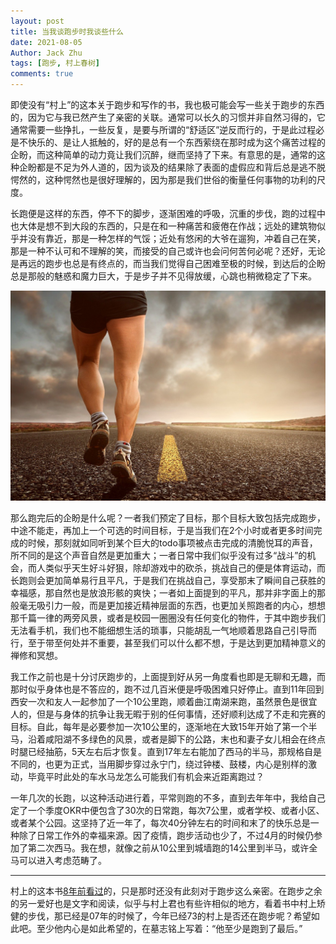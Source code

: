 ```yaml
---
layout: post
title: 当我谈跑步时我谈些什么
date: 2021-08-05
Author: Jack Zhu
tags: [跑步, 村上春树]
comments: true
---
```


即使没有“村上”的这本关于跑步和写作的书，我也极可能会写一些关于跑步的东西的，因为它与我已然产生了亲密的关联。通常可以长久的习惯并非自然习得的，它通常需要一些挣扎，一些反复，是要与所谓的“舒适区”逆反而行的，于是此过程必是不快乐的、是让人抵触的，好的是总有一个东西萦绕在那时成为这个痛苦过程的企盼，而这种简单的动力竟让我们沉醉，继而坚持了下来。有意思的是，通常的这种企盼都是不足为外人道的，因为谈及的结果除了表面的虚假应和背后总是逃不脱愕然的，这种愕然也是很好理解的，因为那是我们世俗的衡量任何事物的功利的尺度。

长跑便是这样的东西，停不下的脚步，逐渐困难的呼吸，沉重的步伐，跑的过程中也大体是想不到大段的东西的，只是在和一种痛苦和疲倦在作战；远处的建筑物似乎并没有靠近，那是一种怎样的气馁；近处有悠闲的大爷在遛狗，冲着自己在笑，那是一种不认可和不理解的笑，而接受的自己或许也会问何苦何必呢？还好，无论是再远的跑步也总是有终点的，而当我们觉得自己困难至极的时候，到达后的企盼总是那般的魅惑和魔力巨大，于是步子并不见得放缓，心跳也稍微稳定了下来。

![marathon](../assets/images/marathon.png)

那么跑完后的企盼是什么呢？一者我们预定了目标，那个目标大致包括完成跑步，中途不能走，再加上一个可选的时间目标，于是当我们在2个小时或者更多时间完成的时候，那刻就如同听到某个巨大的todo事项被点击完成的清脆悦耳的声音，所不同的是这个声音自然是更加重大；一者日常中我们似乎没有过多“战斗”的机会，而人类似乎天生好斗好狠，除却游戏中的砍杀，挑战自己的便是体育运动，而长跑则会更加简单易行且平凡，于是我们在挑战自己，享受那末了瞬间自己获胜的幸福感，那自然也是放浪形骸的爽快；一者如上面提到的平凡，那并非字面上的那般毫无吸引力一般，而是更加接近精神层面的东西，也更加关照跑者的内心，想想那千篇一律的两旁风景，或者是校园一圈圈没有任何变化的物件，于其中跑步我们无法看手机，我们也不能细想生活的琐事，只能胡乱一气地顺着思路自己引导而行，至于带至何处并不重要，甚至我们可以什么都不想，于是达到更加精神意义的禅修和冥想。


我工作之前也是十分讨厌跑步的，上面提到好从另一角度看也即是无聊和无趣，而那时似乎身体也是不答应的，跑不过几百米便是呼吸困难只好停止。直到11年回到西安一次和友人一起参加了一个10公里跑，顺着曲江南湖来跑，虽然景色是很宜人的，但是与身体的抗争让我无暇于别的任何事情，还好顺利达成了不走和完赛的目标。自此，每年是必要参加一次10公里的，逐渐地在大致15年开始了第一个半马，沿着咸阳湖不多绿色的风景，或者是脚下的公路，末也和妻子女儿相会在终点时腿已经抽筋，5天左右后才恢复。直到17年左右能加了西马的半马，那规格自是不同的，也更为正式，当用脚步穿过永宁门，绕过钟楼、鼓楼，内心是别样的激动，毕竟平时此处的车水马龙怎么可能我们有机会来近距离跑过？

一年几次的长跑，以这种活动进行着，平常则跑的不多，直到去年年中，我给自己定了一个季度OKR中便包含了30次的日常跑，每次7公里，或者学校、或者小区、或者某个公园。这坚持了近一年了，每次40分钟左右的时间和末了的快乐总是一种除了日常工作外的幸福来源。因了疫情，跑步活动也少了，不过4月的时候仍参加了第二次西马。我在想，就像之前从10公里到城墙跑的14公里到半马，或许全马可以进入考虑范畴了。

----

村上的这本书[8年前看过](/when-i-talk-cunshang-what-i-am-talking-about/)的，只是那时还没有此刻对于跑步这么亲密。在跑步之余的另一爱好也是文字和阅读，似乎与村上君也有些许相似的地方，看着书中村上矫健的步伐，那已经是07年的时候了，今年已经73的村上是否还在跑步呢？希望如此吧。至少他内心是如此希望的，在墓志铭上写着：“他至少是跑到了最后。”